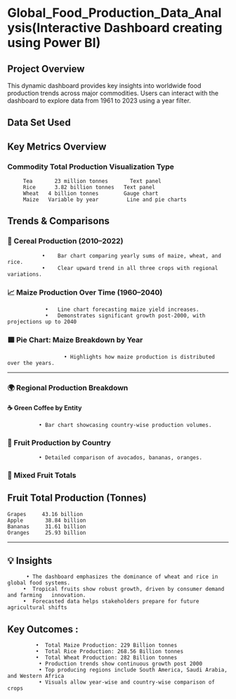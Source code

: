 # Global_Food_Production_Data_Analysis(Interactive Dashboard creating using Power BI)
  ## Project Overview

This dynamic dashboard provides key insights into worldwide food production trends across major commodities. Users can interact with the dashboard to explore data from 1961 to 2023 using a year filter.


## Data Set Used

## Key Metrics Overview
   ### Commodity	Total Production	 Visualization Type
         Tea	   23 million tonnes	   Text panel
         Rice	   3.82 billion tonnes	 Text panel
         Wheat	 4 billion tonnes	     Gauge chart
         Maize	 Variable by year	      Line and pie charts

  ## Trends & Comparisons
   ### 🔷 Cereal Production (2010–2022)
               •	Bar chart comparing yearly sums of maize, wheat, and rice.
               •	Clear upward trend in all three crops with regional variations.
   ### 📈 Maize Production Over Time (1960–2040)
                •	Line chart forecasting maize yield increases.
                •	Demonstrates significant growth post-2000, with projections up to 2040

   ### 🟪 Pie Chart: Maize Breakdown by Year
                      •	Highlights how maize production is distributed over the years.
________________________________________
   ### 🌍 Regional Production Breakdown
  #### ☕ Green Coffee by Entity
              •	Bar chart showcasing country-wise production volumes.
  ### 🍓  Fruit Production by Country
              •	Detailed comparison of avocados, bananas, oranges.
### 🍇 Mixed Fruit Totals
  ## Fruit	Total Production (Tonnes)
    Grapes	   43.16 billion
    Apple	    38.84 billion
    Bananas	    31.61 billion
    Oranges	    25.93 billion
________________________________________
             

##  💡 Insights
          •	The dashboard emphasizes the dominance of wheat and rice in global food systems.
         •	Tropical fruits show robust growth, driven by consumer demand and farming   innovation.
         •	Forecasted data helps stakeholders prepare for future agricultural shifts

         
##   Key Outcomes :
             •	Total Maize Production: 229 Billion tonnes
             •	Total Rice Production: 268.56 Billion tonnes
             •	Total Wheat Production: 282 Billion tonnes
              •	Production trends show continuous growth post 2000
              •	Top producing regions include South America, Saudi Arabia, and Western Africa
              •	Visuals allow year-wise and country-wise comparison of crops







